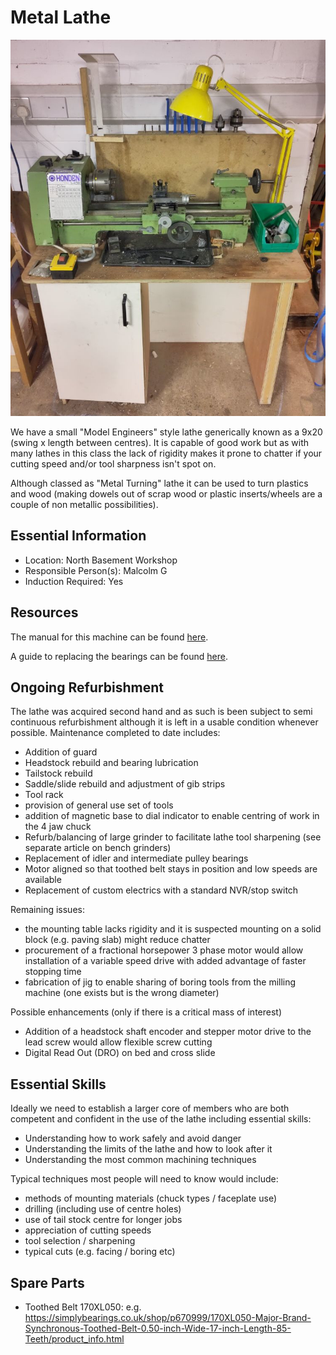 # Metal Lathe

[<img class="equipment-thumbnail" src="./images/overview.jpg" alt="Metal lathe overview">](./images/overview.jpg)

We have a small "Model Engineers" style lathe generically known as a 9x20 (swing x length between centres).
It is capable of good work but as with many lathes in this class the lack of rigidity makes it prone to chatter if your cutting speed and/or tool sharpness isn't spot on.

Although classed as "Metal Turning" lathe it can be used to turn plastics and wood (making dowels out of scrap wood or plastic inserts/wheels are a couple of non metallic possibilities).

## Essential Information

- Location: North Basement Workshop
- Responsible Person(s): Malcolm G
- Induction Required: Yes

## Resources

The manual for this machine can be found [here](./manual.pdf).

A guide to replacing the bearings can be found [here](./bearing_replacement_guide.pdf).

## Ongoing Refurbishment

The lathe was acquired second hand and as such is been subject to semi continuous refurbishment although it is left in a usable condition whenever possible. Maintenance completed to date includes:

- Addition of guard
- Headstock rebuild and bearing lubrication
- Tailstock rebuild
- Saddle/slide rebuild and adjustment of gib strips
- Tool rack
- provision of general use set of tools
- addition of magnetic base to dial indicator to enable centring of work in the 4 jaw chuck
- Refurb/balancing of large grinder to facilitate lathe tool sharpening (see separate article on bench grinders)
- Replacement of idler and intermediate pulley bearings 
- Motor aligned so that toothed belt stays in position and low speeds are available
- Replacement of custom electrics with a standard NVR/stop switch

Remaining issues:

- the mounting table lacks rigidity and it is suspected mounting on a solid block (e.g. paving slab) might reduce chatter
- procurement of a fractional horsepower 3 phase motor would allow installation of a variable speed drive with added advantage of faster stopping time
- fabrication of jig to enable sharing of boring tools from the milling machine (one exists but is the wrong diameter)

Possible enhancements (only if there is a critical mass of interest)

- Addition of a headstock shaft encoder and stepper motor drive to the lead screw would allow flexible screw cutting
- Digital Read Out (DRO) on bed and cross slide 

## Essential Skills

Ideally we need to establish a larger core of members who are both competent and confident in the use of the lathe including essential skills:

- Understanding how to work safely and avoid danger
- Understanding the limits of the lathe and how to look after it
- Understanding the most common machining techniques

Typical techniques most people will need to know would include:

- methods of mounting materials (chuck types / faceplate use)
- drilling (including use of centre holes)
- use of tail stock centre for longer jobs
- appreciation of cutting speeds
- tool selection / sharpening
- typical cuts (e.g. facing / boring etc) 

## Spare Parts
- Toothed Belt 170XL050: e.g. https://simplybearings.co.uk/shop/p670999/170XL050-Major-Brand-Synchronous-Toothed-Belt-0.50-inch-Wide-17-inch-Length-85-Teeth/product_info.html
